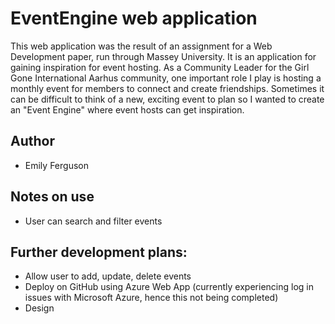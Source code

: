 # EventEngine web application
This web application was the result of an assignment for a Web Development paper, run through Massey University.
It is an application for gaining inspiration for event hosting. As a Community Leader for the Girl Gone International Aarhus community,
one important role I play is hosting a monthly event for members to connect and create friendships. Sometimes it can be difficult to think 
of a new, exciting event to plan so I wanted to create an "Event Engine" where event hosts can get inspiration.

## Author
- Emily Ferguson

## Notes on use
- User can search and filter events

## Further development plans:
- Allow user to add, update, delete events
- Deploy on GitHub using Azure Web App (currently experiencing log in issues with Microsoft Azure, hence this not being completed)
- Design
